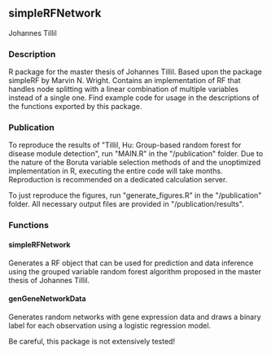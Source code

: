 ## simpleRFNetwork
Johannes Tillil

### Description
R package for the master thesis of Johannes Tillil. Based upon the package simpleRF by Marvin N. Wright. Contains an implementation of RF that handles node splitting with a linear combination of multiple variables instead of a single one. Find example code for usage in the descriptions of the functions exported by this package.

### Publication
To reproduce the results of "Tillil, Hu: Group-based random forest for disease module detection", run "MAIN.R" in the "/publication" folder. Due to the nature of the Boruta variable selection methods of and the unoptimized implementation in R, executing the entire code will take months. Reproduction is recommended on a dedicated calculation server.

To just reproduce the figures, run "generate_figures.R" in the "/publication" folder. All necessary output files are provided in "/publication/results".

### Functions
#### simpleRFNetwork
Generates a RF object that can be used for prediction and data inference using the grouped variable random forest algorithm proposed in the master thesis of Johannes Tillil.

#### genGeneNetworkData
Generates random networks with gene expression data and draws a binary label for each observation using a logistic regression model.

Be careful, this package is not extensively tested!
